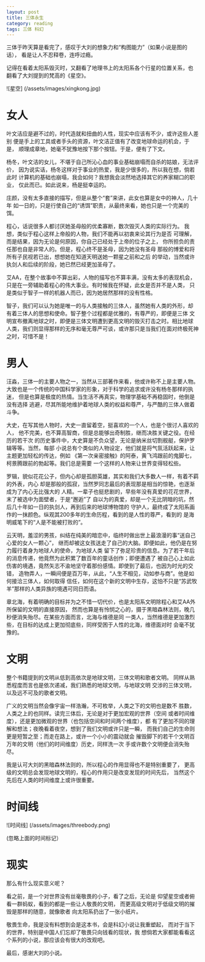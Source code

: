 ```yaml
---
layout: post
title: 三体永生
category: reading
tags: 三体 科幻
---
```


三体于昨天算是看完了，感叹于大刘的想象力和“构图能力”（如果小说是图的话），
看是让人不忍释卷，连呼过瘾。

记得在看着太阳系毁灭时，又翻看了地理书上的太阳系各个行星的位置关系，也
翻看了大刘提到的梵高的《星空》。

![星空] (/assets/images/xingkong.jpg)

# 女人

叶文洁应是避不过的，时代造就和扭曲的人性，现实中应该有不少，或许这些人差别
便是手上的工具或者手头的资源，叶文洁正值有了改变地球命运的机会，于是，
顺理成章地，她毫不犹豫地按下那个按钮。于是，便有了下文。

杨冬，叶文洁的女儿，不堪于自己所沁心血的事业基础崩塌而自杀的姑娘，无法评价，
因为说实话，杨冬这样对于事业的热爱，我是少很多的，所以我在想，倘若此时
计算机的基础也崩塌，我会如何？我想我会淡然地选择其它的养家糊口的职业，
仅此而已。如此说来，杨是挺幸运的。

庄颜，没有太多直接的描写，但是从整个“套”来讲，此女也算是女中的神人，几十年
如一日的，只是行使自己的“诱饵”职责，从最终来看，她也只是一个完美的
饵。

程心，话说很多人都讨厌她圣母般的优柔寡断，数次毁灭人类的实际行为。
我想，类似于程心这样上帝般的人物，我们不能再以初衷来论其行为是否
可理解，而是结果，因为无论是何原因，你自己已经处于上帝的位子之上，
你所担负的责任那也自是非常人的。但是，程心终不是圣母，因为她没有圣母
那般的博爱和将所有子民视若已出，想想她在知道天明送她一颗星之前和之后
的举动，当然或许执剑人和后续的阶段，她已然已经更加圣母了。


艾AA，在整个故事中不算出彩，人物的描写也不算丰满，没有太多的表现机会，
只是在一旁辅助着程心的伟大事业。有时候我在怀疑，此女是否并不是人类，
只是类似于智子一样的机器人而已，因为她居然那样的没有性格。

智子，我们可以认为她是唯一的与人类接触的三体人，虽然她有人类的外形，却
有着三体人的思想和使命。智子整个过程都是优雅的，有尊严的，即便是三体
文明宣布撤离地球之时，即便是三体文明遭到更高文明的毁灭打击之时。相比地球
人类，我们则显得那样的无序和毫无尊严可谈，或许那只是当我们在面对终极死神
之时，可惜不是！




# 男人


汪淼，三体一的主要人物之一，当然从三部著作来看，他或许称不上是主要人物。
大致也是一个传统的中国科学家的形象，对于科学的追求或许没有杨冬那样的执迷，
但是也算是极度的热情。当生活不再真实，物理学基础不再稳固时，他倒是没有选择
逃避，尽其所能地维护着地球人类的权益和尊严，与严酷的三体人做着斗争。

大史，在写其他人物时，大史一直留着空，挺喜欢的一个人，也是个很讨人喜欢的人，
他不完美，也不算高智商，但是总能够出奇制胜，继而决胜关键之役。在经历的若干次
的历史事件中，大史算是不负众望，无论是纳米丝切割舰艇，保护罗辑等等。当然，每部
小说总有个类似的人物设定，他们就是将气氛活跃起来，让主题更加轻松的传达，例如
《第一次亲密接触》的阿泰，黄飞鸿跟前的鬼脚七，柯景腾跟前的勃起等。我们总是需要
一个这样的人物来让世界变得轻松些。

罗辑，貌似花花公子，但内心却是孤胆英雄，其实和我们大多数人一样，有着不羁的外表，内心
却是那般的孤寂，当然罗同志最后的表现那是相当的惊艳，也逐渐成为了内心无比强大的
人精。一辈子也挺悲剧的，早些年没有真爱的花花世界，末了被选中为面壁者，于是“邂逅”了
自以为的真爱，却是一个无比阴暗的坑，然后几十年如一日的执剑人，再到后来的地球博物馆的
守护人，最终成了太阳系画作的一抹颜色。纵观其200多年的生命历程，看到的是人性的尊严，看到的
是海明威笔下的“人是不能被打败的”。

云天明，羞涩的男孩，纠结在纯美的暗恋中，临终时做出世上最浪漫的事“送自己心爱的女人一颗心”，
继而却被这女孩送走了自己的大脑。即便如此，他仍是在努力履行着身为地球人的使命，为地球人类
留下了弥足珍贵的信息。为了若干年后的消息传递，他竟然为此积累了数百年的童话创作；即便遭遇了
被自己心上如此伤害的境遇，竟然矢志不渝地坚守着那份感情。即使到了最后，也因为时光的交错，
造物弄人，一瞬间便是百万年，从此，“人生不相见，动如参与商”。他是如何接洽三体人，如何取得
信任，如何在这个新的文明中生存，这怕不只是“苏武牧羊”那样的人类异族的境遇可同日而语。

章北海，有着明确的目标并为之不惜一切代价，也是太阳系文明除程心和艾AA外所保留的文明的直接原因，
然而也算是有怜悯之心的，摄于黑暗森林法则，晚几秒便消失殆尽。在某些方面而言，北海与维德是同
一类人，当然维德是更加激烈些，在目标的达成上更加彻底些，同样受困于人性的北海，维德面对时
会毫不犹豫的。




# 文明


整个书籍提到的文明从低到高依次是地球文明，三体文明和歌者文明。
同样从熟悉程度而言也是依次递减，我们熟悉的地球文明，与地球文明
交涉的三体文明，以及远不可及的歌者文明。

广义的文明当然会像宇宙一样浩瀚，不可枚举，人类之下的文明也是数不
胜数，人类之上的也同样。读完三体后，无论是对于更加宏观的世界（空间
或者时间维度），还是更加微观的世界（也包括空间和时间两个维度），都
有了更加不同的理解和想法；夜晚看着夜空，想到了我们文明或许只是一瞬，
而我们自己的生命则更是短暂之至；而走在路上，或许一个小小的震动就会
摧毁脚下的若干个文明百万年的文明（他们的时间维度）历史，同样洗一次
手或许数个文明便会消失殆尽。

我是认可大刘的黑暗森林法则的，所以程心的作用显得也不是特别重要了，
更高级的文明总会发现地球文明的，程心的作用只是改变发现的时间先后，
当然这个先后在人类的时间维度上或许很重要。


# 时间线

![时间线] (/assets/images/threebody.png)


(忽略上面的时间标记）

# 现实

那么有什么现实意义呢？

看之前，是一个对世界没有丝毫敬畏的小子，看了之后，无论是
仰望星空或者俯看一群蚂蚁，看到的都是一些让人敬畏的文明，
而更高级文明对于低级文明的摧毁是那样的随意，就像歌者
向太阳系扔出了一张小纸片。

敬畏生命，我是没有料想到会是这本书，会是科幻小说让我重塑起，
而对于当下的世界，特别是中国人们忘却了敬畏只向钱看的现状，我
想倘若大家都能看看这个系列的小说，那应该会有很大的改观吧。

最后，感谢大刘的小说。



